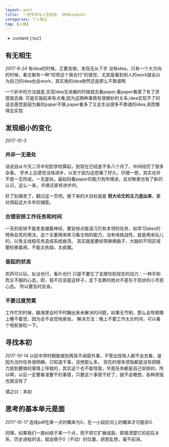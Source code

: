 ```yaml
---
layout: post
title:  一些学术与人生经验 （持续update）
categories: 个人笔记
tag: [心情]
---
```


* content
{:toc}

## 有无相生
_2017-9-24_
有idea的时候，正要去做，发现无从下手
没有idea，只有一个大方向的时候，看文献有一种“哎呀这个我也行”的错觉，尤其是看到别人的work就会以为自己的idea也会work，其实我的idea依然还是那么不靠谱啊

一个折中的方法就是,实现idea无进展的时候就去看paper,看paper看累了有了灵感就去做.
可是实施起来有点难,因为这两种事情有很微妙的关系,idea实现不了的话总感觉是因为看的paper不够,paper看多了又会生出很多不靠谱的idea,进而懒得去实现

## 发现细小的变化
_2017-10-3_

###  并非一无是处
话说自从今天二月中旬到学校算起，到现在已经差不多八个月了，中间经历了很多杂事。
学术上总感觉没啥进步，以至于因为这悲痛了好久。仔细一想，其实也并不是一无所成，一无是处。最起码看paper的能力有所增进，且对聚类也有了新的认识。这么一来，_毕竟还是有进步的_。

好了别痛苦了，翻过这一页吧。接下来的大目标就是 __将大论文的主力造出来__，要对得起这大半年的铺垫。

###  合理安排工作任务和时间
一天的安排不能老是绷着神经，要安排点能温习已有本领的任务，如学习latex的犄角旮旯的用法，这个主要用来练习看文档的能力，没有啥挑战性，就是用来玩儿的，以免主线程任务造成系统崩溃。
其实就是要经常换换脑子，大脑的不同区域要轮换着用，不能太执拗，太疯魔。

###  奋起的状态
农药可以玩，扯淡也行，看片也行
只是不要忘了支撑你到现在的动力：一种平和而又不服的心态，即，我不应该是这样子。走下去靠的绝对不是乐于现状的小市民心态。
所以要及时反省。

### 不要过度劳累
工作忙的时候，脑海里会时不时蹦出来未解决的问题，如果无节制，那么会导致晚上睡不着觉，因为会不自觉地紧张。
解决方法：晚上不要工作太长时间，可以看个电影放松一下。

## 寻找本初
_2017-10-14_
以前中学时期能做到两耳不闻窗外事，不管出现啥人都不会去看，是因为当时任务很明确，只知道干事，没想那么多。
现在的很多烦恼都是没有把精力放到要做的事情上导致的，其实这个也不能怪我，毕竟任务都是自己安排的，所以啊，以后一定要看准要干的事情，只要这个事情干好了，就不会瞎想，各种烦恼也就没有了

谓之曰：本初

## 思考的基本单元是面
_2017-10-17_
连续pdf在某一点的概率为0，在一小段区间上的概率才可能非0.

同理，如果我们一直纠结于某一个点，而不把它扩展成面，即搞清楚它的前后关系，历史进程的话，就会限于0（不动）的位置，胡思乱想，毫不前进。